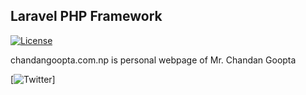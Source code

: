 ## Laravel PHP Framework

[![License](https://poser.pugx.org/laravel/framework/license.svg)](https://packagist.org/packages/laravel/framework)

chandangoopta.com.np is personal webpage of Mr. Chandan Goopta

[![Twitter](http://twitter.com/chandangoopta)]
